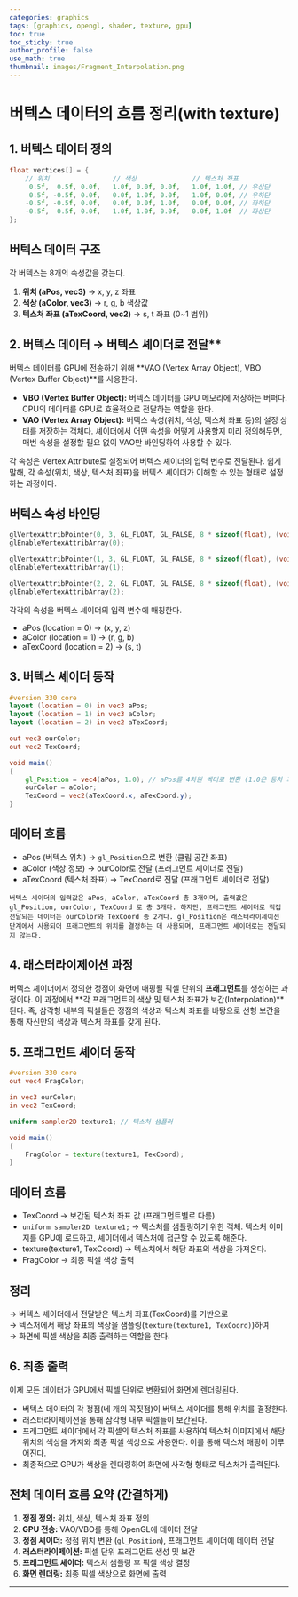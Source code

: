 ```yaml
---
categories: graphics
tags: [graphics, opengl, shader, texture, gpu]
toc: true
toc_sticky: true
author_profile: false
use_math: true
thumbnail: images/Fragment_Interpolation.png
---
```


# 버텍스 데이터의 흐름 정리(with texture)

## 1. 버텍스 데이터 정의

```c++
float vertices[] = {
    // 위치                // 색상              // 텍스처 좌표
     0.5f,  0.5f, 0.0f,   1.0f, 0.0f, 0.0f,   1.0f, 1.0f, // 우상단
     0.5f, -0.5f, 0.0f,   0.0f, 1.0f, 0.0f,   1.0f, 0.0f, // 우하단
    -0.5f, -0.5f, 0.0f,   0.0f, 0.0f, 1.0f,   0.0f, 0.0f, // 좌하단
    -0.5f,  0.5f, 0.0f,   1.0f, 1.0f, 0.0f,   0.0f, 1.0f  // 좌상단 
};
```

## 버텍스 데이터 구조

각 버텍스는 8개의 속성값을 갖는다.

1.  **위치 (aPos, vec3)** → x, y, z 좌표
2.  **색상 (aColor, vec3)** → r, g, b 색상값
3.  **텍스처 좌표 (aTexCoord, vec2)** → s, t 좌표 (0~1 범위)

## 2. 버텍스 데이터 → 버텍스 셰이더로 전달**

버텍스 데이터를 GPU에 전송하기 위해 **VAO (Vertex Array Object), VBO (Vertex Buffer Object)**를 사용한다.

*   **VBO (Vertex Buffer Object):** 버텍스 데이터를 GPU 메모리에 저장하는 버퍼다. CPU의 데이터를 GPU로 효율적으로 전달하는 역할을 한다.
*   **VAO (Vertex Array Object):** 버텍스 속성(위치, 색상, 텍스처 좌표 등)의 설정 상태를 저장하는 객체다. 셰이더에서 어떤 속성을 어떻게 사용할지 미리 정의해두면, 매번 속성을 설정할 필요 없이 VAO만 바인딩하여 사용할 수 있다.

각 속성은 Vertex Attribute로 설정되어 버텍스 셰이더의 입력 변수로 전달된다. 쉽게 말해, 각 속성(위치, 색상, 텍스처 좌표)을 버텍스 셰이더가 이해할 수 있는 형태로 설정하는 과정이다.

## 버텍스 속성 바인딩

```c++
glVertexAttribPointer(0, 3, GL_FLOAT, GL_FALSE, 8 * sizeof(float), (void*)0);
glEnableVertexAttribArray(0);

glVertexAttribPointer(1, 3, GL_FLOAT, GL_FALSE, 8 * sizeof(float), (void*)(3 * sizeof(float)));
glEnableVertexAttribArray(1);

glVertexAttribPointer(2, 2, GL_FLOAT, GL_FALSE, 8 * sizeof(float), (void*)(6 * sizeof(float)));
glEnableVertexAttribArray(2);
```

각각의 속성을 버텍스 셰이더의 입력 변수에 매칭한다.

*   aPos (location = 0) → (x, y, z)
*   aColor (location = 1) → (r, g, b)
*   aTexCoord (location = 2) → (s, t)

## 3. 버텍스 셰이더 동작

```glsl
#version 330 core
layout (location = 0) in vec3 aPos;
layout (location = 1) in vec3 aColor;
layout (location = 2) in vec2 aTexCoord;

out vec3 ourColor;
out vec2 TexCoord;

void main()
{
    gl_Position = vec4(aPos, 1.0); // aPos를 4차원 벡터로 변환 (1.0은 동차 좌표계의 w 값)
    ourColor = aColor;
    TexCoord = vec2(aTexCoord.x, aTexCoord.y);
}
```

## 데이터 흐름

*   aPos (버텍스 위치) → `gl_Position`으로 변환 (클립 공간 좌표)
*   aColor (색상 정보) → ourColor로 전달 (프래그먼트 셰이더로 전달)
*   aTexCoord (텍스처 좌표) → TexCoord로 전달 (프래그먼트 셰이더로 전달)

```버텍스 셰이더의 입력값은 aPos, aColor, aTexCoord 총 3개이며, 출력값은 gl_Position, ourColor, TexCoord 로 총 3개다. 하지만, 프래그먼트 셰이더로 직접 전달되는 데이터는 ourColor와 TexCoord 총 2개다. gl_Position은 래스터라이제이션 단계에서 사용되어 프래그먼트의 위치를 결정하는 데 사용되며, 프래그먼트 셰이더로는 전달되지 않는다.```

## 4. 래스터라이제이션 과정

버텍스 셰이더에서 정의한 정점이 화면에 매핑될 픽셀 단위의 **프래그먼트**를 생성하는 과정이다. 이 과정에서 **각 프래그먼트의 색상 및 텍스처 좌표가 보간(Interpolation)**된다. 즉, 삼각형 내부의 픽셀들은 정점의 색상과 텍스처 좌표를 바탕으로 선형 보간을 통해 자신만의 색상과 텍스처 좌표를 갖게 된다.

## 5. 프래그먼트 셰이더 동작

```glsl
#version 330 core
out vec4 FragColor;

in vec3 ourColor;
in vec2 TexCoord;

uniform sampler2D texture1; // 텍스처 샘플러

void main()
{
    FragColor = texture(texture1, TexCoord);
}
```

## 데이터 흐름

*   TexCoord → 보간된 텍스처 좌표 값 (프래그먼트별로 다름)
*   `uniform sampler2D texture1;` → 텍스처를 샘플링하기 위한 객체. 텍스처 이미지를 GPU에 로드하고, 셰이더에서 텍스처에 접근할 수 있도록 해준다.
*   texture(texture1, TexCoord) → 텍스처에서 해당 좌표의 색상을 가져온다.
*   FragColor → 최종 픽셀 색상 출력

## 정리

→ 버텍스 셰이더에서 전달받은 텍스처 좌표(TexCoord)를 기반으로  
→ 텍스처에서 해당 좌표의 색상을 샘플링(`texture(texture1, TexCoord)`)하여  
→ 화면에 픽셀 색상을 최종 출력하는 역할을 한다.

## 6. 최종 출력

이제 모든 데이터가 GPU에서 픽셀 단위로 변환되어 화면에 렌더링된다.

*   버텍스 데이터의 각 정점(네 개의 꼭짓점)이 버텍스 셰이더를 통해 위치를 결정한다.
*   래스터라이제이션을 통해 삼각형 내부 픽셀들이 보간된다.
*   프래그먼트 셰이더에서 각 픽셀의 텍스처 좌표를 사용하여 텍스처 이미지에서 해당 위치의 색상을 가져와 최종 픽셀 색상으로 사용한다. 이를 통해 텍스처 매핑이 이루어진다.
*   최종적으로 GPU가 색상을 렌더링하여 화면에 사각형 형태로 텍스처가 출력된다.

## 전체 데이터 흐름 요약 (간결하게)

1.  **정점 정의:** 위치, 색상, 텍스처 좌표 정의
2.  **GPU 전송:** VAO/VBO를 통해 OpenGL에 데이터 전달
3.  **정점 셰이더:** 정점 위치 변환 (`gl_Position`), 프래그먼트 셰이더에 데이터 전달
4.  **래스터라이제이션:** 픽셀 단위 프래그먼트 생성 및 보간
5.  **프래그먼트 셰이더:** 텍스처 샘플링 후 픽셀 색상 결정
6.  **화면 렌더링:** 최종 픽셀 색상으로 화면에 출력

---


